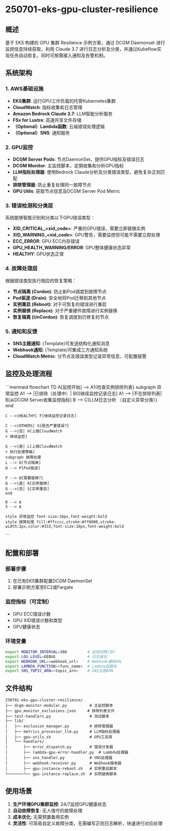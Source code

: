 # 250701-eks-gpu-cluster-resilience


## 概述

基于 EKS 构建的 GPU 集群 Resilience 示例方案，通过 DCGM Daemonset 进行监控信息持续获取，利用 Claude 3.7 进行日志分析及分类，并通过Kubeflow实现任务自动恢复。同时可按需接入通知及告警机制。

## 系统架构

### 1. AWS基础设施
- **EKS集群**: 运行GPU工作负载的托管Kubernetes集群
- **CloudWatch**: 指标收集和日志管理
- **Amazon Bedrock Claude 3.7**: LLM智能分析服务
- **FSx for Lustre**: 高速共享文件存储
- **（Optional）Lambda函数**: 云端错误处理逻辑
- **（Optional）SNS**: 通知服务


### 2. GPU监控
- **DCGM Server Pods**: 节点DaemonSet，提供GPU指标及错误日志
- **DCGM Monitor**: 主监控脚本，定期收集和分析GPU指标
- **LLM指标处理器**: 使用Bedrock Claude分析及分类错误类型，避免复杂正则匹配
- **排除管理器**: 防止重复处理同一故障节点
- **GPU Utils**: 获取节点信息及DCGM Server Pod Metric

### 3. 错误检测和分类层
系统能够智能识别和分类以下GPU错误类型：
- **XID_CRITICAL_<xid_code>**: 严重的GPU错误，需要立即替换实例
- **XID_WARNING_<xid_code>**: GPU警告，需要监控但可能不需要立即处理
- **ECC_ERROR**: GPU ECC内存错误
- **GPU_HEALTH_WARNING/ERROR**: GPU整体健康状态异常
- **HEALTHY**: GPU状态正常

### 4. 故障处理层
根据错误类型执行相应的恢复策略：
- **节点隔离 (Cordon)**: 防止新Pod调度到故障节点
- **Pod驱逐 (Drain)**: 安全地将Pod迁移到其他节点
- **实例重启 (Reboot)**: 对于可恢复的错误进行重启
- **实例替换 (Replace)**: 对于严重硬件故障进行实例替换
- **恢复隔离 (UnCordon)**: 恢复调度到已修复的节点

### 5. 通知和反馈
- **SNS主题通知**: (Template)可发送结构化通知消息
- **Webhook通知**: (Template)可集成三方通知系统
- **CloudWatch Metric**: 分节点及错误类型记录异常信息，可配置报警


## 监控及处理流程
​```mermaid
flowchart TD
    A[监控开始] --> A1{检查实例排除列表}
    subgraph 异常监控
    A1 --> |已排除（处理中）| B0[继续监控记录日志]
    A1 --> |不在排除列表| B[从DCGM Server收集监控指标]
    B --> C{LLM日志分析
    （自定义异常分类）}
    end
    
    C -->|HEALTHY| F[继续监控记录日志]
    
    C -->|OTHERS| G{是否严重错误?}
    G -->|否| H[上报CloudWatch
    + 继续监控]
        
    G -->|是| L[上报CloudWatch
    + 执行处理策略]
    subgraph 故障处理
    L --> O[节点隔离]
    O --> P[Pod驱逐]
    
    P --> Q{需要替换?}
    Q -->|是| R[实例替换]
    Q -->|否| S[实例重启]
    end

    R --> A
    S --> A

    style 异常监控 font-size:16px,font-weight:bold
    style 故障处理 fill:#ffcccc,stroke:#ff0000,stroke-width:2px,color:#333,font-size:16px,font-weight:bold
​```


## 配置和部署

### 部署步骤
1. 在已有EKS集群配置DCGM DaemonSet
2. 部署示例方案至EC2或Fargate

### 监控指标（可定制）
- GPU ECC错误计数
- GPU XID错误计数和类型
- GPU健康状态

### 环境变量
```bash
export MONITOR_INTERVAL=300         # 监控间隔(秒)
export LOG_LEVEL=DEBUG              # 日志级别
export WEBHOOK_URL=<webhook_url>    # Webhook通知URL
export LAMBDA_FUNCTION=<func_name>  # Lambda函数名
export SNS_TOPIC_ARN=<topic_arn>    # SNS主题ARN
```

## 文件结构

```
250701-eks-gpu-cluster-resilience/
├── dcgm-monitor-modular.py          # 主监控脚本
├── gpu_monitor_exclusions.json     # 排除列表文件
├── test-handlers.py                 # 测试脚本
├── lib/
│   ├── exclusion_manager.py         # 排除管理器
│   ├── metrics_processor_llm.py     # LLM指标处理器
│   ├── gpu-utils.sh                 # GPU工具库
│   └── handlers/
│       ├── error_dispatch.py        # 错误分发器
│       ├── lambda-gpu-error-handler.py  # Lambda处理器
│       ├── sns_handler.py           # SNS处理器
│       ├── webhook-receiver.py      # Webhook接收器
│       ├── gpu-instance-reboot.sh   # 实例重启脚本
└───────└── gpu-instance-replace.sh  # 实例替换脚本

```

## 使用场景

1. **生产环境GPU集群监控**: 24/7监控GPU健康状态
2. **自动故障恢复**: 无人值守的故障处理
3. **成本优化**: 无需预置备用实例
4. **灵活性**: 可简易自定义故障分类，无需编写正则日志解析，快速进行对应处理
